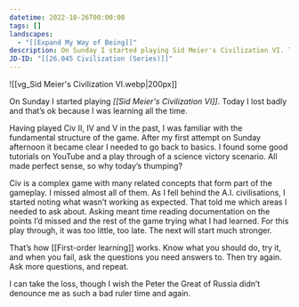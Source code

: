 ```yaml
---
datetime: 2022-10-26T00:00:00
tags: []
landscapes:
  - "[[Expand My Way of Being]]"
description: On Sunday I started playing Sid Meier's Civilization VI. Today I lost badly and that’s ok because I was learning all the time.
JD-ID: "[[26.045 Civilization (Series)]]"
---
```

![[vg_Sid Meier's Civilization VI.webp|200px]]

On Sunday I started playing _[[Sid Meier's Civilization VI]]_. Today I lost badly and that’s ok because I was learning all the time.

Having played Civ II, IV and V in the past, I was familiar with the fundamental structure of the game. After my first attempt on Sunday afternoon it became clear I needed to go back to basics. I found some good tutorials on YouTube and a play through of a science victory scenario. All made perfect sense, so why today’s thumping?

Civ is a complex game with many related concepts that form part of the gameplay. I missed almost all of them. As I fell behind the A.I. civilisations, I started noting what wasn’t working as expected. That told me which areas I needed to ask about. Asking meant time reading documentation on the points I’d missed and the rest of the game trying what I had learned. For this play through, it was too little, too late. The next will start much stronger.

That’s how [[First-order learning]] works. Know what you should do, try it, and when you fail, ask the questions you need answers to. Then try again. Ask more questions, and repeat.

I can take the loss, though I wish the Peter the Great of Russia didn’t denounce me as such a bad ruler time and again.
